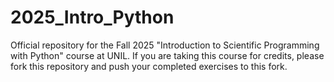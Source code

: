 # 2025_Intro_Python
Official repository for the Fall 2025 "Introduction to Scientific Programming with Python" course at UNIL. If you are taking this course for credits, please fork this repository and push your completed exercises to this fork.
